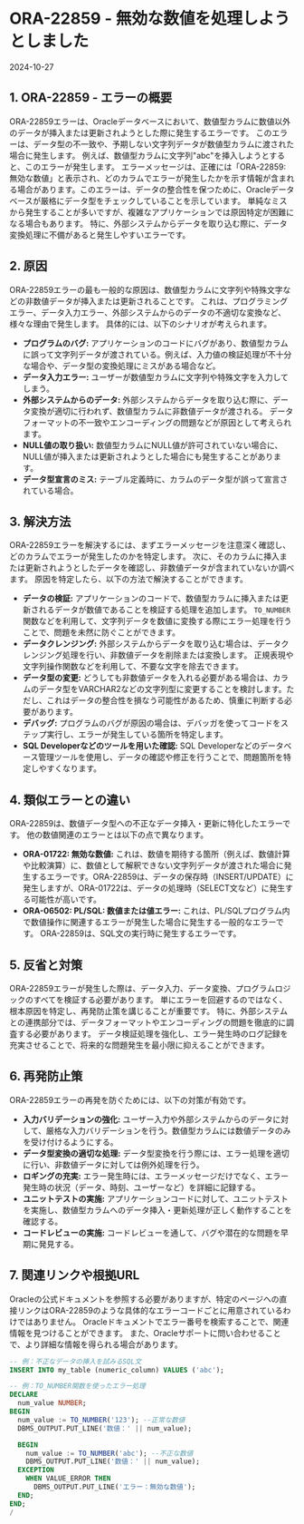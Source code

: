 # ORA-22859 - 無効な数値を処理しようとしました
2024-10-27

## 1. ORA-22859 - エラーの概要

ORA-22859エラーは、Oracleデータベースにおいて、数値型カラムに数値以外のデータが挿入または更新されようとした際に発生するエラーです。  このエラーは、データ型の不一致や、予期しない文字列データが数値型カラムに渡された場合に発生します。  例えば、数値型カラムに文字列"abc"を挿入しようとすると、このエラーが発生します。  エラーメッセージは、正確には「ORA-22859: 無効な数値」と表示され、どのカラムでエラーが発生したかを示す情報が含まれる場合があります。このエラーは、データの整合性を保つために、Oracleデータベースが厳格にデータ型をチェックしていることを示しています。  単純なミスから発生することが多いですが、複雑なアプリケーションでは原因特定が困難になる場合もあります。  特に、外部システムからデータを取り込む際に、データ変換処理に不備があると発生しやすいエラーです。


## 2. 原因

ORA-22859エラーの最も一般的な原因は、数値型カラムに文字列や特殊文字などの非数値データが挿入または更新されることです。  これは、プログラミングエラー、データ入力エラー、外部システムからのデータの不適切な変換など、様々な理由で発生します。  具体的には、以下のシナリオが考えられます。

* **プログラムのバグ:** アプリケーションのコードにバグがあり、数値型カラムに誤って文字列データが渡されている。例えば、入力値の検証処理が不十分な場合や、データ型の変換処理にミスがある場合など。
* **データ入力エラー:** ユーザーが数値型カラムに文字列や特殊文字を入力してしまう。
* **外部システムからのデータ:** 外部システムからデータを取り込む際に、データ変換が適切に行われず、数値型カラムに非数値データが渡される。  データフォーマットの不一致やエンコーディングの問題などが原因として考えられます。
* **NULL値の取り扱い:**  数値型カラムにNULL値が許可されていない場合に、NULL値が挿入または更新されようとした場合にも発生することがあります。
* **データ型宣言のミス:** テーブル定義時に、カラムのデータ型が誤って宣言されている場合。


## 3. 解決方法

ORA-22859エラーを解決するには、まずエラーメッセージを注意深く確認し、どのカラムでエラーが発生したのかを特定します。  次に、そのカラムに挿入または更新されようとしたデータを確認し、非数値データが含まれていないか調べます。  原因を特定したら、以下の方法で解決することができます。

* **データの検証:** アプリケーションのコードで、数値型カラムに挿入または更新されるデータが数値であることを検証する処理を追加します。  `TO_NUMBER`関数などを利用して、文字列データを数値に変換する際にエラー処理を行うことで、問題を未然に防ぐことができます。
* **データクレンジング:** 外部システムからデータを取り込む場合は、データクレンジング処理を行い、非数値データを削除または変換します。  正規表現や文字列操作関数などを利用して、不要な文字を除去できます。
* **データ型の変更:**  どうしても非数値データを入れる必要がある場合は、カラムのデータ型をVARCHAR2などの文字列型に変更することを検討します。ただし、これはデータの整合性を損なう可能性があるため、慎重に判断する必要があります。
* **デバッグ:** プログラムのバグが原因の場合は、デバッガを使ってコードをステップ実行し、エラーが発生している箇所を特定します。
* **SQL Developerなどのツールを用いた確認:** SQL Developerなどのデータベース管理ツールを使用し、データの確認や修正を行うことで、問題箇所を特定しやすくなります。


## 4. 類似エラーとの違い

ORA-22859は、数値データ型への不正なデータ挿入・更新に特化したエラーです。  他の数値関連のエラーとは以下の点で異なります。

* **ORA-01722: 無効な数値:**  これは、数値を期待する箇所（例えば、数値計算や比較演算）に、数値として解釈できない文字列データが渡された場合に発生するエラーです。ORA-22859は、データの保存時（INSERT/UPDATE）に発生しますが、ORA-01722は、データの処理時（SELECT文など）に発生する可能性が高いです。
* **ORA-06502: PL/SQL: 数値または値エラー:**  これは、PL/SQLプログラム内で数値操作に関連するエラーが発生した場合に発生する一般的なエラーです。 ORA-22859は、SQL文の実行時に発生するエラーです。


## 5. 反省と対策

ORA-22859エラーが発生した際は、データ入力、データ変換、プログラムロジックのすべてを検証する必要があります。  単にエラーを回避するのではなく、根本原因を特定し、再発防止策を講じることが重要です。  特に、外部システムとの連携部分では、データフォーマットやエンコーディングの問題を徹底的に調査する必要があります。  データ検証処理を強化し、エラー発生時のログ記録を充実させることで、将来的な問題発生を最小限に抑えることができます。


## 6. 再発防止策

ORA-22859エラーの再発を防ぐためには、以下の対策が有効です。

* **入力バリデーションの強化:**  ユーザー入力や外部システムからのデータに対して、厳格な入力バリデーションを行う。数値型カラムには数値データのみを受け付けるようにする。
* **データ型変換の適切な処理:**  データ型変換を行う際には、エラー処理を適切に行い、非数値データに対しては例外処理を行う。
* **ロギングの充実:**  エラー発生時には、エラーメッセージだけでなく、エラー発生時の状況（データ、時刻、ユーザーなど）を詳細に記録する。
* **ユニットテストの実施:**  アプリケーションコードに対して、ユニットテストを実施し、数値型カラムへのデータ挿入・更新処理が正しく動作することを確認する。
* **コードレビューの実施:**  コードレビューを通して、バグや潜在的な問題を早期に発見する。


## 7. 関連リンクや根拠URL

Oracleの公式ドキュメントを参照する必要がありますが、特定のページへの直接リンクはORA-22859のような具体的なエラーコードごとに用意されているわけではありません。  Oracleドキュメントでエラー番号を検索することで、関連情報を見つけることができます。  また、Oracleサポートに問い合わせることで、より詳細な情報を得られる場合があります。  


```sql
-- 例：不正なデータの挿入を試みるSQL文
INSERT INTO my_table (numeric_column) VALUES ('abc');
```

```sql
-- 例：TO_NUMBER関数を使ったエラー処理
DECLARE
  num_value NUMBER;
BEGIN
  num_value := TO_NUMBER('123'); --正常な数値
  DBMS_OUTPUT.PUT_LINE('数値：' || num_value);

  BEGIN
    num_value := TO_NUMBER('abc'); --不正な数値
    DBMS_OUTPUT.PUT_LINE('数値：' || num_value);
  EXCEPTION
    WHEN VALUE_ERROR THEN
      DBMS_OUTPUT.PUT_LINE('エラー：無効な数値');
  END;
END;
/
```